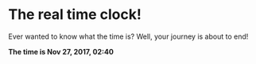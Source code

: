 # The real time clock!

Ever wanted to know what the time is? Well, your journey is about to end!

**The time is Nov 27, 2017, 02:40**
